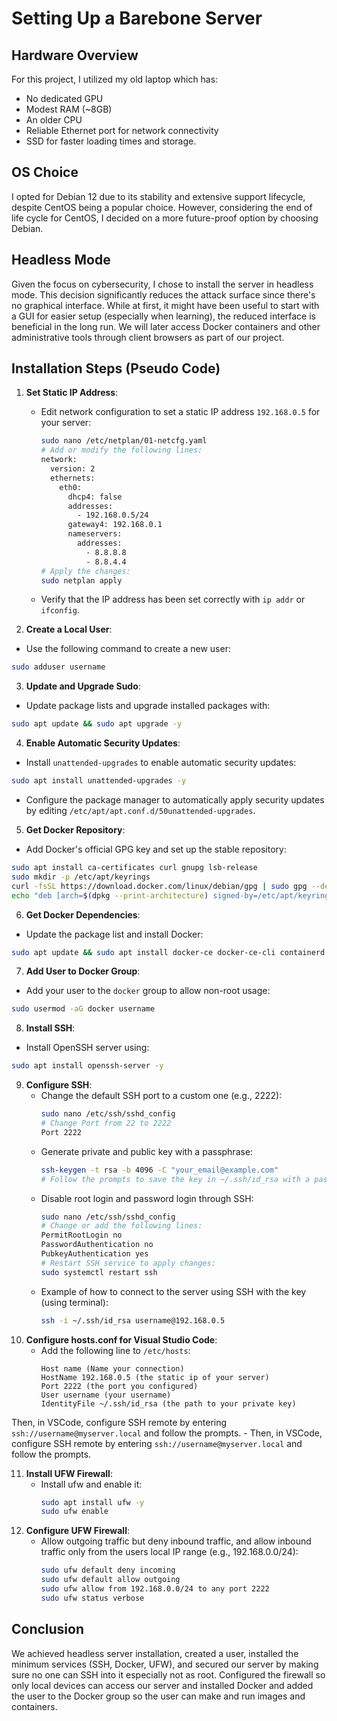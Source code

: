 # Setting Up a Barebone Server
## Hardware Overview
For this project, I utilized my old laptop which has:
- No dedicated GPU
- Modest RAM (~8GB)
- An older CPU
- Reliable Ethernet port for network connectivity
- SSD for faster loading times and storage.
## OS Choice
I opted for Debian 12 due to its stability and extensive support lifecycle, despite CentOS being a popular choice. However, considering the end of life cycle for CentOS, I decided on a more future-proof option by choosing Debian.
## Headless Mode
Given the focus on cybersecurity, I chose to install the server in headless mode. This decision significantly reduces the attack surface since there's no graphical interface. While at first, it might have been useful to start with a GUI for easier setup (especially when learning), the reduced interface is beneficial in the long run. We will later access Docker containers and other administrative tools through client browsers as part of our project.
## Installation Steps (Pseudo Code)

1. **Set Static IP Address**:
   - Edit network configuration to set a static IP address `192.168.0.5` for your server:
     ```bash
     sudo nano /etc/netplan/01-netcfg.yaml
     # Add or modify the following lines:
     network:
       version: 2
       ethernets:
         eth0:
           dhcp4: false
           addresses:
             - 192.168.0.5/24
           gateway4: 192.168.0.1
           nameservers:
             addresses:
               - 8.8.8.8
               - 8.8.4.4
     # Apply the changes:
     sudo netplan apply
     ```
   - Verify that the IP address has been set correctly with `ip addr` or `ifconfig`.

2. **Create a Local User**:
- Use the following command to create a new user:
```bash
sudo adduser username
```
3. **Update and Upgrade Sudo**:
- Update package lists and upgrade installed packages with:
```bash
sudo apt update && sudo apt upgrade -y
```
4. **Enable Automatic Security Updates**:
- Install `unattended-upgrades` to enable automatic security updates:
```bash
sudo apt install unattended-upgrades -y
```
- Configure the package manager to automatically apply security updates by editing `/etc/apt/apt.conf.d/50unattended-upgrades`.
5. **Get Docker Repository**:
- Add Docker's official GPG key and set up the stable repository:
```bash
sudo apt install ca-certificates curl gnupg lsb-release
sudo mkdir -p /etc/apt/keyrings
curl -fsSL https://download.docker.com/linux/debian/gpg | sudo gpg --dearmor -o /etc/apt/keyrings/docker.gpg
echo "deb [arch=$(dpkg --print-architecture) signed-by=/etc/apt/keyrings/docker.gpg] https://download.docker.com/linux/debian $(lsb_release -cs) stable" | sudo tee /etc/apt/sources.list.d/docker.list > /dev/null
```
6. **Get Docker Dependencies**:
- Update the package list and install Docker:
```bash
sudo apt update && sudo apt install docker-ce docker-ce-cli containerd.io docker-compose-plugin -y
```
7. **Add User to Docker Group**:
- Add your user to the `docker` group to allow non-root usage:
```bash
sudo usermod -aG docker username
```
8. **Install SSH**:
- Install OpenSSH server using:
```bash
sudo apt install openssh-server -y
```
9. **Configure SSH**:
   - Change the default SSH port to a custom one (e.g., 2222):
     ```bash
     sudo nano /etc/ssh/sshd_config
     # Change Port from 22 to 2222
     Port 2222
     ```
   - Generate private and public key with a passphrase:
     ```bash
     ssh-keygen -t rsa -b 4096 -C "your_email@example.com"
     # Follow the prompts to save the key in ~/.ssh/id_rsa with a passphrase.
     ```
   - Disable root login and password login through SSH:
     ```bash
     sudo nano /etc/ssh/sshd_config
     # Change or add the following lines:
     PermitRootLogin no
     PasswordAuthentication no
     PubkeyAuthentication yes
     # Restart SSH service to apply changes:
     sudo systemctl restart ssh
     ```
   - Example of how to connect to the server using SSH with the key (using terminal):
     ```bash
     ssh -i ~/.ssh/id_rsa username@192.168.0.5
     ```
10. **Configure hosts.conf for Visual Studio Code**:
    - Add the following line to `/etc/hosts`:
       ```plaintext
      Host name (Name your connection)
      HostName 192.168.0.5 (the static ip of your server)
      Port 2222 (the port you configured)
      User username (your username)
      IdentityFile ~/.ssh/id_rsa (the path to your private key)
      ```
   Then, in VSCode, configure SSH remote by entering `ssh://username@myserver.local` and follow the prompts.
    - Then, in VSCode, configure SSH remote by entering `ssh://username@myserver.local` and follow the prompts.
    
11. **Install UFW Firewall**:
    - Install ufw and enable it:
      ```bash
      sudo apt install ufw -y
      sudo ufw enable
      ```
12. **Configure UFW Firewall**:
    - Allow outgoing traffic but deny inbound traffic, and allow inbound traffic only from the users local IP range (e.g., 192.168.0.0/24):
      ```bash
      sudo ufw default deny incoming
      sudo ufw default allow outgoing
      sudo ufw allow from 192.168.0.0/24 to any port 2222
      sudo ufw status verbose
      ```
## Conclusion
We achieved headless server installation, created a user, installed the minimum services (SSH, Docker, UFW), and secured our server by making sure no one can SSH into it especially not as root. Configured the firewall so only local devices can access our server and installed Docker and added the user to the Docker group so the user can make and run images and containers.
